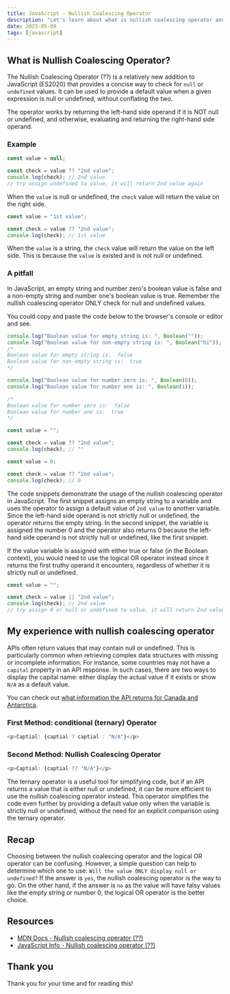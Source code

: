 ```yaml
---
title: JavaScript - Nullish Coalescing Operator
description: "Let's learn about what is nullish coalescing operator and how it is different from a logical OR operator!"
date: 2023-05-09
tags: [javascript]
---
```


## What is Nullish Coalescing Operator?

The Nullish Coalescing Operator (??) is a relatively new addition to JavaScript (ES2020) that provides a concise way to check for `null` or `undefined` values. It can be used to provide a default value when a given expression is null or undefined, without conflating the two.

The operator works by returning the left-hand side operand if it is NOT null or undefined, and otherwise, evaluating and returning the right-hand side operand.

### Example

```js
const value = null;

const check = value ?? "2nd value";
console.log(check); // 2nd value
// try assign undefined to value, it will return 2nd value again
```

When the `value` is null or undefined, the `check` value will return the value on the right side.

```js
const value = "1st value";

const check = value ?? "2nd value";
console.log(check); // 1st value
```

When the `value` is a string, the `check` value will return the value on the left side. This is because the `value` is existed and is not null or undefined.

### A pitfall

In JavaScript, an empty string and number zero's boolean value is false and a non-empty string and number one's boolean value is true. Remember the nullish coalescing operator ONLY check for null and undefined values.

You could copy and paste the code below to the browser's console or editor and see.

```js
console.log("Boolean value for empty string is: ", Boolean(""));
console.log("Boolean value for non-empty string is: ", Boolean("hi"));
/* 
Boolean value for empty string is:  false
Boolean value for non-empty string is:  true
*/

console.log("Boolean value for number zero is: ", Boolean(0));
console.log("Boolean value for number one is: ", Boolean(1));

/* 
Boolean value for number zero is:  false
Boolean value for number one is:  true 
*/
```

```js
const value = "";

const check = value ?? "2nd value";
console.log(check); // ""
```

```js
const value = 0;

const check = value ?? "2nd value";
console.log(check); // 0
```

The code snippets demonstrate the usage of the nullish coalescing operator in JavaScript. The first snippet assigns an empty string to a variable and uses the operator to assign a default value of `2nd value` to another variable. Since the left-hand side operand is not strictly null or undefined, the operator returns the empty string. In the second snippet, the variable is assigned the number 0 and the operator also returns 0 because the left-hand side operand is not strictly null or undefined, like the first snippet.

If the value variable is assigned with either true or false (in the Boolean context), you would need to use the logical OR operator instead since it returns the first truthy operand it encounters, regardless of whether it is strictly null or undefined.

```js
const value = "";

const check = value || "2nd value";
console.log(check); // 2nd value
// try assign 0 or null or undefined to value, it will return 2nd value again
```

## My experience with nullish coalescing operator

APIs often return values that may contain null or undefined. This is particularly common when retrieving complex data structures with missing or incomplete information. For instance, some countries may not have a `capital` property in an API response. In such cases, there are two ways to display the capital name: either display the actual value if it exists or show `N/A` as a default value.

You can check out [what information the API returns for Canada and Antarctica](https://restcountries.com/v3.1/alpha?codes=ca,gl).

### First Method: conditional (ternary) Operator

```js
<p>Captial: {captial ? captial : "N/A"}</p>
```

### Second Method: Nullish Coalescing Operator

```js
<p>Captial: {captial ?? "N/A"}</p>
```

The ternary operator is a useful tool for simplifying code, but if an API returns a value that is either null or undefined, it can be more efficient to use the nullish coalescing operator instead. This operator simplifies the code even further by providing a default value only when the variable is strictly null or undefined, without the need for an explicit comparison using the ternary operator.

## Recap

Choosing between the nullish coalescing operator and the logical OR operator can be confusing. However, a simple question can help to determine which one to use: `Will the value ONLY display null or undefined?` If the answer is `yes`, the nullish coalescing operator is the way to go. On the other hand, if the answer is `no` as the value will have falsy values like the empty string or number 0, the logical OR operator is the better choice.

## Resources

- [MDN Docs - Nullish coalescing operator (??)](https://developer.mozilla.org/en-US/docs/Web/JavaScript/Reference/Operators/Nullish_coalescing)
- [JavaScript Info - Nullish coalescing operator (??)](https://javascript.info/nullish-coalescing-operator)

## Thank you

Thank you for your time and for reading this!
